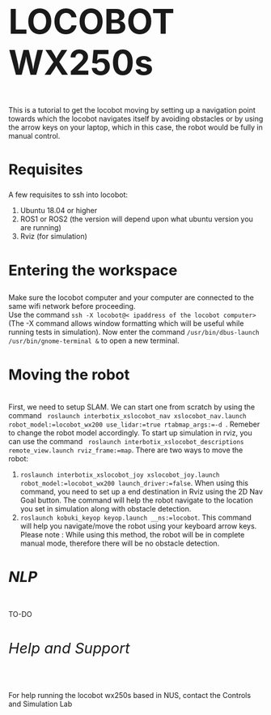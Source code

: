 <h1 style="font-size:7vw">LOCOBOT WX250s</h1>


  
  <p1>This is a tutorial to get the locobot moving by setting up a navigation point towards which the locobot navigates itself by avoiding obstacles or by using the arrow keys on your laptop, which in this case, the robot would be fully in manual control. </p1>

<h2 style="font-size:3vw">Requisites</h2>

  <p2 >A few requisites to ssh into locobot: 
  <ol>
  <li>Ubuntu 18.04 or higher</li>
  <li>ROS1 or ROS2 (the version will depend upon what ubuntu version you are running)</li>
  <li>Rviz (for simulation)</li>
</ol></p2>

<h3 style="font-size:3vw">Entering the workspace</h3>
  <p3> Make sure the locobot computer and your computer are connected to the same wifi network before proceeding. 
  <br> Use the command <code>ssh -X locobot@< ipaddress of the locobot computer></code> (The -X command allows window formatting which will be useful while running tests in simulation). Now enter the command <code>/usr/bin/dbus-launch /usr/bin/gnome-terminal &</code> to open a new terminal.</p3>

<h4 style="font-size:3vw">Moving the robot</h4>
  <p4> First, we need to setup SLAM. We can start one from scratch by using the command <code> roslaunch interbotix_xslocobot_nav xslocobot_nav.launch robot_model:=locobot_wx200 use_lidar:=true rtabmap_args:=-d </code>. Remeber to change the robot model accordingly. To start up simulation in rviz, you can use the command <code> roslaunch interbotix_xslocobot_descriptions remote_view.launch rviz_frame:=map</code>. There are two ways to move the robot: 
  <ol>
  <li><code>roslaunch interbotix_xslocobot_joy xslocobot_joy.launch robot_model:=locobot_wx200 launch_driver:=false</code>. When using this command, you need to set up a end destination in Rviz using the 2D Nav Goal button. The command will help the robot navigate to the location you set in simulation along with obstacle detection.</li>
  <li><code>roslaunch kobuki_keyop keyop.launch __ns:=locobot</code>. This command will help you navigate/move the robot using your keyboard arrow keys. Please note : While using this method, the robot will be in complete manual mode, therefore there will be no obstacle detection.</li>
</ol></p4>

<h5 style="font-size:3vw">NLP</h5>
  <p5> TO-DO</p5>

<h6 style="font-size:3vw">Help and Support</h6>
   <p6> For help running the locobot wx250s based in NUS, contact the Controls and Simulation Lab </p6>


   




